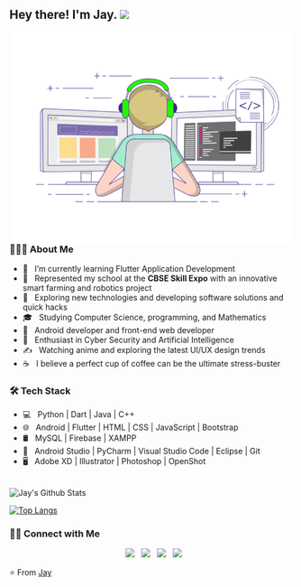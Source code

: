 <h2> Hey there! I'm Jay. <img src="https://github.com/souvikguria98/souvikguria98/blob/master/Hi.gif" width="25"></h2>
<img align="right" alt="GIF" src="https://raw.githubusercontent.com/devSouvik/devSouvik/master/gif3.gif" width="500"/>

<h3> 👨🏻‍💻 About Me </h3>

- 🔭 &nbsp; I’m currently learning Flutter Application Development  
- 🚀 &nbsp; Represented my school at the **CBSE Skill Expo** with an innovative smart farming and robotics project  
- 🤔 &nbsp; Exploring new technologies and developing software solutions and quick hacks  
- 🎓 &nbsp; Studying Computer Science, programming, and Mathematics  
- 💼 &nbsp; Android developer and front-end web developer  
- 🌱 &nbsp; Enthusiast in Cyber Security and Artificial Intelligence  
- ✍️ &nbsp; Watching anime and exploring the latest UI/UX design trends  
- ☕ &nbsp; I believe a perfect cup of coffee can be the ultimate stress-buster  

<h3>🛠 Tech Stack</h3>

- 💻 &nbsp; Python | Dart | Java | C++  
- 🌐 &nbsp; Android | Flutter | HTML | CSS | JavaScript | Bootstrap  
- 🛢 &nbsp; MySQL | Firebase | XAMPP  
- 🔧 &nbsp; Android Studio | PyCharm | Visual Studio Code | Eclipse | Git  
- 🖥 &nbsp; Adobe XD | Illustrator | Photoshop | OpenShot  

<br>

<img align="center" src="https://github-readme-stats.vercel.app/api?username=devSouvik&include_all_commits=true&count_private=true&show_icons=true&line_height=20&title_color=7A7ADB&icon_color=2234AE&text_color=D3D3D3&bg_color=0,000000,130F40" alt="Jay's Github Stats">

</br>

[![Top Langs](https://github-readme-stats.vercel.app/api/top-langs/?username=devSouvik&layout=compact&text_color=daf7dc&bg_color=151515)](https://github.com/devSouvik/github-readme-stats)

<h3> 🤝🏻 Connect with Me </h3>

<p align="center">
&nbsp; <a href="https://twitter.com/_souvik_guria" target="_blank" rel="noopener noreferrer"><img src="https://img.icons8.com/plasticine/100/000000/twitter.png" width="50" /></a>  
&nbsp; <a href="https://www.instagram.com/the_caffeine__addict/" target="_blank" rel="noopener noreferrer"><img src="https://img.icons8.com/plasticine/100/000000/instagram-new.png" width="50" /></a>  
&nbsp; <a href="https://www.linkedin.com/in/souvik-guria-/" target="_blank" rel="noopener noreferrer"><img src="https://img.icons8.com/plasticine/100/000000/linkedin.png" width="50" /></a>
&nbsp; <a href="mailto:souvikguria98@gmail.com" target="_blank" rel="noopener noreferrer"><img src="https://img.icons8.com/plasticine/100/000000/gmail.png"  width="50" /></a>
</p>

⭐️ From [Jay](https://github.com/devSouvik)
